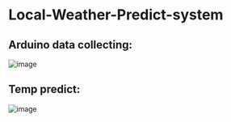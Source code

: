 # Local-Weather-Predict-system
## Arduino data collecting:
![image](https://github.com/marvinp-42/Local-Weather-Predict-system/blob/main/Arduino_n_sql/3a104fce7f0c6373c057679b46b107e.png)
## Temp predict:
![image](https://github.com/marvinp-42/Local-Weather-Predict-system/blob/main/predict%20part/result.png)
